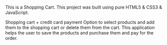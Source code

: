 This is a Shopping Cart.
This project was built using pure HTML5 & CSS3 & JavaScript.

Shopping cart + credit card payment Option to select products and add them to the shopping cart or delete them from the cart. 
This application helps the user to save the products and purchase them and pay for the order.